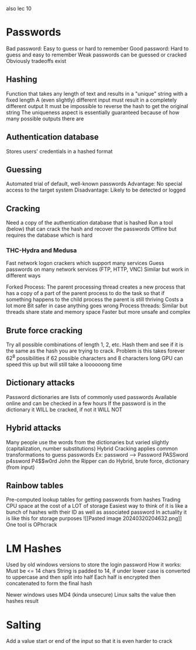 also lec 10
# Passwords
Bad password:
	Easy to guess or hard to remember
Good password: 
	Hard to guess and easy to remember
Weak passwords can be guessed or cracked
Obviously tradeoffs exist

## Hashing
Function that takes any length of text and results in a "unique" string with a fixed length
A (even slightly) different input must result in a completely different output
It must be impossible to reverse the hash to get the original string
The uniqueness aspect is essentially guaranteed because of how many possible outputs there are 
## Authentication database
Stores users' credentials in a hashed format
## Guessing
Automated trial of default, well-known passwords
Advantage: No special access to the target system
Disadvantage: Likely to be detected or logged

## Cracking
Need a copy of the authentication database that is hashed
Run a tool (below) that can crack the hash and recover the passwords
Offline but requires the database which is hard
### THC-Hydra and Medusa
Fast network logon crackers which support many services
Guess passwords on many network services (FTP, HTTP, VNC)
Similar but work in different ways

Forked Process: The parent processing thread creates a new process that has a copy of a part of the parent process to do the task so that if something happens to the child process the parent is still thriving
	Costs a lot more
	Bit safer in case anything goes wrong
Process threads: Similar but threads share state and memory space
	Faster but more unsafe and complex

## Brute force cracking
Try all possible combinations of length 1, 2, etc. Hash them and see if it is the same as the hash you are trying to crack. 
Problem is this takes forever
	$62^{8}$ possibilities if 62 possible characters and 8 characters long
GPU can speed this up but will still take a loooooong time

## Dictionary attacks
Password dictionaries are lists of commonly used passwords
	Available online and can be checked in a few hours
If the password is in the dictionary it WILL be cracked, if not it WILL NOT 

## Hybrid attacks
Many people use the words from the dictionaries but varied slightly (capitalization, number substitutions)
Hybrid Cracking applies common transformations to guess passwords
	Ex: password --> Password PASSword p4ssword P4\$$w0rd
John the Ripper can do Hybrid, brute force, dictionary (from input)

## Rainbow tables
Pre-computed lookup tables for getting passwords from hashes
Trading CPU space at the cost of a LOT of storage
Easiest way to think of it is like a bunch of hashes with their ID as well as associated password
In actuality it is like this for storage purposes
![[Pasted image 20240320204632.png]]
One tool is OPhcrack 

# LM Hashes
Used by old windows versions to store the login password
How it works:
	Must be <= 14 chars
	String is padded to 14, if under
	lower case is converted to uppercase and then split into half
	Each half is encrypted then concatenated to form the final hash

Newer windows uses MD4 (kinda unsecure)
Linux salts the value then hashes result


# Salting
Add a value start or end of the input so that it is even harder to crack